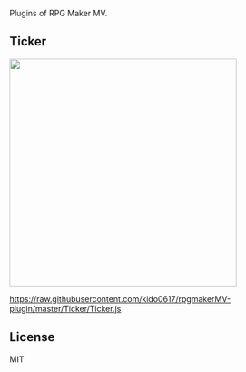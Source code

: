 Plugins of RPG Maker MV.

## Ticker

<img src="http://kido0617.github.io/img/2017-04-12-ticker/ticker.gif" width="400">

<https://raw.githubusercontent.com/kido0617/rpgmakerMV-plugin/master/Ticker/Ticker.js>



## License

MIT
